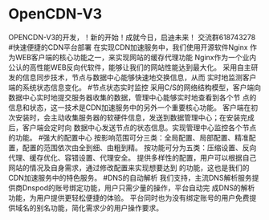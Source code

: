 # OpenCDN-V3
OPENCDN-V3的开发，！新的开始！成就今日，启迪未来！
交流群618743278
#快速便捷的CDN平台部署
在实现CDN加速服务中，我们使用开源软件Nginx 作为WEB客户端的核心功能之一，来实现网站的缓存代理功能
Nginx作为一个业内公认的高性能WEB反向代软件，能够让我们的网站性能达到最大化。
采用自主研发的信息同步技术，节点与数据中心能够快速地交换信息，从而 实时地监测客户端的系统状态信息变化。
#节点状态实时监控
采用C/S的网络结构模型，客户端向数据中心实时地提交服务器收集的数据，管理中心能够实时地查看到各个节
点的信息和状态，这一技术是CDN加速服务中的另外一个重要核心功能。
客户端在初次安装时，会主动收集服务器的软硬件信息，发送到数据管理中心；在安装完成后，客户端会定时向
数据中心发送节点的状态信息。实现管理中心监控各个节点的功能。
#强大的配置中心
按影响范围可分三类：全局配置、局部配置、精准配置，配置的范围依次由全到细、由粗到精。
按功能可分为五类：压缩设置、反向代理、缓存优化、容错设置、代理安全。
提供多样性的配置，用户可以根据自己网站的情况及自身需求，通过修改配置来实现想要达到
的功能，这也是我们的CDN加速服务中的特色服务。
#DNS的自动解析
我们支持，主流DNS解析服务提供商Dnspod的账号绑定功能，用户只需少量的操作，平台自动完
成DNS的解析功能，为用户提供更轻松便捷的体验。
平台同时也为没有绑定账号的用户免费提供域名的别名功能，简化需求少的用户操作要求。
